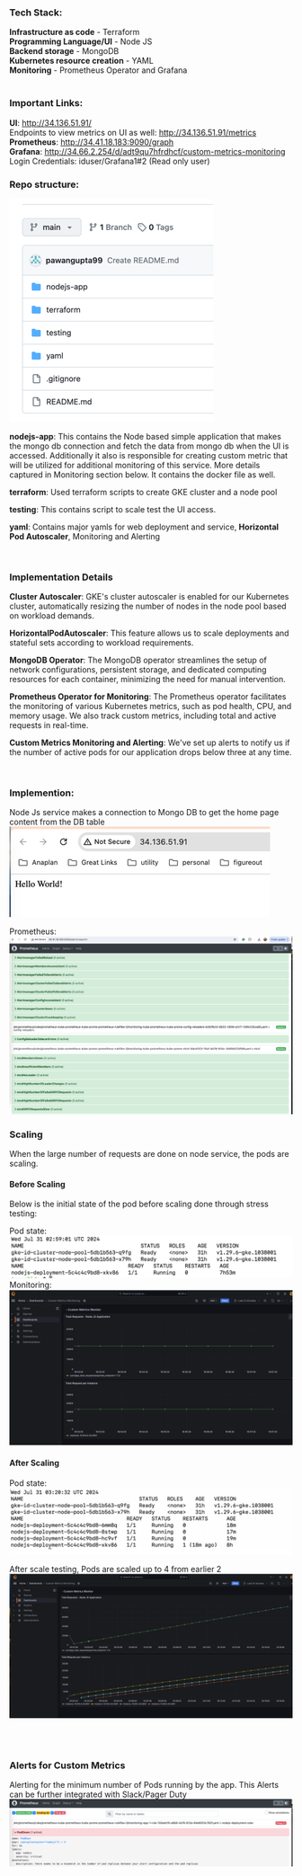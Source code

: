 ### Tech Stack:


**Infrastructure as code** - Terraform <br>
**Programming Language/UI** - Node JS <br>
**Backend storage** - MongoDB <br>
**Kubernetes resource creation** - YAML <br>
**Monitoring** - Prometheus Operator and Grafana <br> <br>


### Important Links:


**UI**: http://34.136.51.91/
<br>
Endpoints to view metrics on UI as well: http://34.136.51.91/metrics
<br>
**Prometheus**: http://34.41.18.183:9090/graph
<br>
**Grafana**: http://34.66.2.254/d/adt9qu7hfrdhcf/custom-metrics-monitoring <br>
Login Credentials:  iduser/Grafana1#2  (Read only user)



### Repo structure:

![img.png](screenshots/img.png)

**nodejs-app**: This contains the Node based simple application that makes the mongo db connection and fetch the data from mongo db when the UI is accessed.
Additionally it also is responsible for creating custom metric that will be utilized for additional monitoring of this service.
More details captured in Monitoring section below.
It contains the docker file as well.

**terraform**: Used terraform scripts to create GKE cluster and a node pool

**testing**: This contains script to scale test the UI access.

**yaml**: Contains major yamls for web deployment and service, **Horizontal Pod Autoscaler**, Monitoring and Alerting

<br>

### Implementation Details

**Cluster Autoscaler**: GKE's cluster autoscaler is enabled for our Kubernetes cluster, automatically resizing the number of nodes in the node pool based on workload demands.

**HorizontalPodAutoscaler**: This feature allows us to scale deployments and stateful sets according to workload requirements.

**MongoDB Operator**: The MongoDB operator streamlines the setup of network configurations, persistent storage, and dedicated computing resources for each container, minimizing the need for manual intervention.

**Prometheus Operator for Monitoring**: The Prometheus operator facilitates the monitoring of various Kubernetes metrics, such as pod health, CPU, and memory usage. We also track custom metrics, including total and active requests in real-time.

**Custom Metrics Monitoring and Alerting**: We've set up alerts to notify us if the number of active pods for our application drops below three at any time.

<br>

### Implemention:
Node Js service makes a connection to Mongo DB to get the home page content from the DB table <br>
![img_1.png](screenshots/img_1.png)

Prometheus: <br>
![img_2.png](screenshots/img_2.png)

### **Scaling**<br>
When the large number of requests are done on node service, the pods are scaling.

#### **Before Scaling**<br>
Below is the 
initial state of the pod before scaling done through stress testing:

Pod state:
![1.png](screenshots/1.png)
Monitoring:
![img_5.png](screenshots/img_5.png)


#### **After Scaling**<br>

Pod state:
![2.png](screenshots/2.png)

After scale testing, Pods are scaled up to 4 from earlier 2
![img_6.png](screenshots/img_6.png)

<br><br>


### Alerts for Custom Metrics
Alerting for the minimum number of Pods running by the app. This Alerts can be further integrated with Slack/Pager Duty <br>
![img3.png](screenshots/img3.png)




